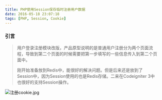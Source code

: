 ```yaml
---
title: PHP使用Session保存临时注册用户数据
date: 2016-05-18 23:07:18
tags: [PHP, Session, Cookie]
---
```


### 引言

> 用户登录注册模块改版，产品原型说明的是普通用户注册分为两个页面流程，导致到第二个页面的时候需要把第一步填写的一些信息传入到第二个页面中。
>
> 刚开始准备放到Redis中，能很好的解决问题。但是后来还是放到了Session中，因为Session使用的也是Redis存储。二来在Codeigniter 3中也很好的支持Session操作。



<!-- more -->



![注册cookie.jpg](https://ooo.0o0.ooo/2016/05/19/573daa6419ad2.jpg)